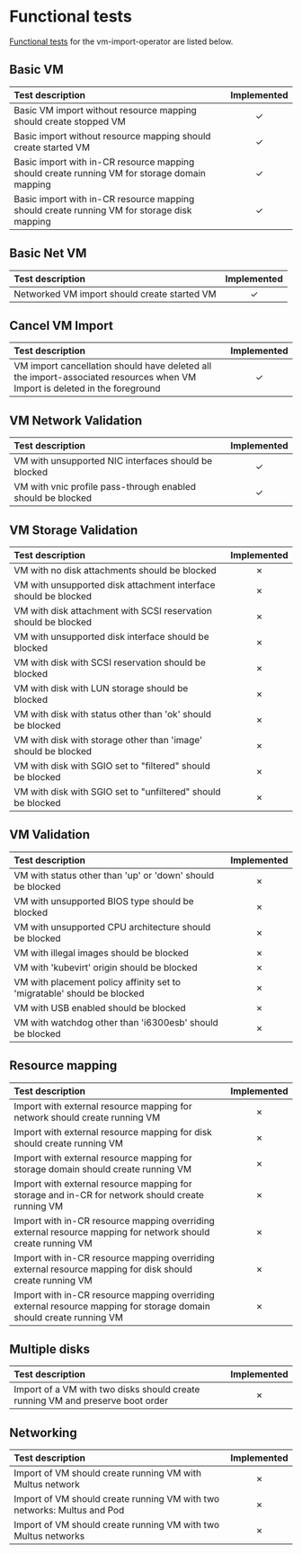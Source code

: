 # Functional tests

[Functional tests](/tests) for the vm-import-operator are listed below.

## Basic VM
| Test description | Implemented |
| :---------------- | :-----------: |
| Basic VM import without resource mapping should create stopped VM | &check; |
| Basic import without resource mapping should create started VM | &check; |
| Basic import with in-CR resource mapping should create running VM for storage domain mapping | &check; |
| Basic import with in-CR resource mapping should create running VM for storage disk mapping | &check; |

## Basic Net VM
| Test description | Implemented |
| :---------------- | :-----------: |
| Networked VM import should create started VM | &check; |

## Cancel VM Import
| Test description | Implemented |
| :---------------- | :-----------: |
| VM import cancellation should have deleted all the import-associated resources when VM Import is deleted in the foreground | &check; |

## VM Network Validation
| Test description | Implemented |
| :---------------- | :-----------: |
| VM with unsupported NIC interfaces should be blocked | &check; |
| VM with vnic profile pass-through enabled should be blocked | &check; |

## VM Storage Validation
| Test description | Implemented |
| :---------------- | :-----------: |
| VM with no disk attachments should be blocked | &cross; |
| VM with unsupported disk attachment interface should be blocked | &cross; |
| VM with disk attachment with SCSI reservation should be blocked | &cross; |
| VM with unsupported disk interface should be blocked | &cross; |
| VM with disk with SCSI reservation should be blocked | &cross; |
| VM with disk with LUN storage should be blocked | &cross; |
| VM with disk with status other than 'ok' should be blocked | &cross; |
| VM with disk with storage other than 'image' should be blocked | &cross; |
| VM with disk with SGIO set to "filtered" should be blocked | &cross; |
| VM with disk with SGIO set to "unfiltered" should be blocked | &cross; |

## VM Validation
| Test description | Implemented |
| :---------------- | :---------: |
| VM with status other than 'up' or 'down' should be blocked | &cross; |
| VM with unsupported BIOS type should be blocked | &cross; |
| VM with unsupported CPU architecture should be blocked | &cross; |
| VM with illegal images should be blocked | &cross; |
| VM with 'kubevirt' origin should be blocked | &cross; |
| VM with placement policy affinity set to 'migratable' should be blocked | &cross; |
| VM with USB enabled should be blocked | &cross; |
| VM with watchdog other than 'i6300esb' should be blocked | &cross; |

## Resource mapping
| Test description | Implemented |
| :---------------- | :---------: |
| Import with external resource mapping for network should create running VM | &cross; |
| Import with external resource mapping for disk should create running VM | &cross; |
| Import with external resource mapping for storage domain should create running VM | &cross; |
| Import with external resource mapping for storage and in-CR for network should create running VM | &cross; |
| Import with in-CR resource mapping overriding external resource mapping for network should create running VM | &cross; |
| Import with in-CR resource mapping overriding external resource mapping for disk should create running VM | &cross; |
| Import with in-CR resource mapping overriding external resource mapping for storage domain should create running VM | &cross; |

## Multiple disks
| Test description | Implemented |
| :---------------- | :---------: |
| Import of a VM with two disks should create running VM and preserve boot order | &cross; |

## Networking
| Test description | Implemented |
| :---------------- | :---------: |
| Import of VM should create running VM with Multus network | &cross; |
| Import of VM should create running VM with two networks: Multus and Pod | &cross; |
| Import of VM should create running VM with two Multus networks | &cross; |
